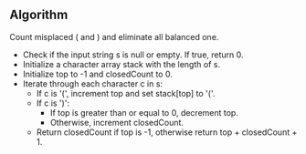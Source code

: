 ## Algorithm
Count misplaced ( and ) and eliminate all balanced one. 
- Check if the input string s is null or empty. If true, return 0.
- Initialize a character array stack with the length of s.
- Initialize top to -1 and closedCount to 0.
- Iterate through each character c in s:
    - If c is '(', increment top and set stack[top] to '('.
    - If c is ')':
      - If top is greater than or equal to 0, decrement top.
      - Otherwise, increment closedCount.
    - Return closedCount if top is -1, otherwise return top + closedCount + 1.